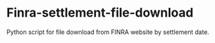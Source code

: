 # Finra-settlement-file-download
Python script for file download from FINRA website by settlement date.
